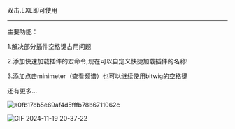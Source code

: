双击.EXE即可使用


----------------------------------------------------------

主要功能：

1.解决部分插件空格键占用问题

2.添加快速加载插件的宏命令,现在可以自定义快捷加载插件的名称!

3.添加点击minimeter（查看频谱）也可以继续使用bitwig的空格键

还有更多...

![a0fb17cb5e69af4d5fffb78b6711062c](https://github.com/user-attachments/assets/0db58837-e397-4a8a-817b-3ff10056d033)

  
![GIF 2024-11-19 20-37-22](https://github.com/user-attachments/assets/8c4b81fa-7df3-4541-bcee-576bc577bdad)

